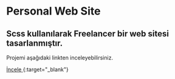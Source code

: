 # Personal Web Site

## Scss kullanılarak Freelancer bir web sitesi tasarlanmıştır. 

Projemi aşağıdaki linkten inceleyebilirsiniz.


[ İncele ](https://musabeytekin.netlify.app/){:target="_blank"}
